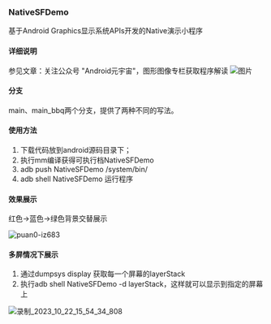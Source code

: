 ### NativeSFDemo
基于Android Graphics显示系统APIs开发的Native演示小程序

#### 详细说明
参见文章：关注公众号 "Android元宇宙"，图形图像专栏获取程序解读
![图片](https://github.com/yrzroger/NativeSFDemo/assets/18068017/e4ddc7ce-cb94-4029-847c-cdabaa5f5dcd)


#### 分支
main、main_bbq两个分支，提供了两种不同的写法。

#### 使用方法
1. 下载代码放到android源码目录下；
2. 执行mm编译获得可执行档NativeSFDemo
3. adb push NativeSFDemo /system/bin/
4. adb shell NativeSFDemo 运行程序


#### 效果展示
红色->蓝色->绿色背景交替展示

![puan0-iz683](https://user-images.githubusercontent.com/18068017/146721508-e78d69ca-0e93-4ae6-b76a-94a7c62b5bc3.gif)

#### 多屏情况下展示
1. 通过dumpsys display 获取每一个屏幕的layerStack
2. 执行adb shell NativeSFDemo -d layerStack，这样就可以显示到指定的屏幕上

![录制_2023_10_22_15_54_34_808](https://github.com/yrzroger/NativeSFDemo/assets/18068017/2d1f0c41-7ac9-4dec-a887-c8d38b2bed7d)
